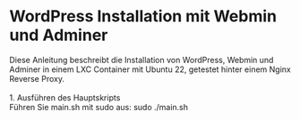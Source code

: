 # WordPress Installation mit Webmin und Adminer

Diese Anleitung beschreibt die Installation von WordPress, Webmin und Adminer in einem LXC Container mit Ubuntu 22, getestet hinter einem Nginx Reverse Proxy.<br><br>
    1. Ausführen des Hauptskripts<br>
        Führen Sie main.sh mit sudo aus:
        sudo ./main.sh
